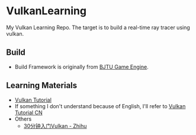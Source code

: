 # VulkanLearning

My Vulkan Learning Repo. The target is to build a real-time ray tracer using vulkan.

## Build

* Build Framework is originally from [BJTU Game Engine](https://github.com/YXHXianYu/BJTU-Game-Engine).

## Learning Materials

* [Vulkan Tutorial](https://vulkan-tutorial.com/)
* If something I don't understand because of English, I'll refer to [Vulkan Tutorial CN](https://github.com/fangcun010/VulkanTutorialCN)
* Others
  * [30分钟入门Vulkan - Zhihu](https://zhuanlan.zhihu.com/p/59695433)
